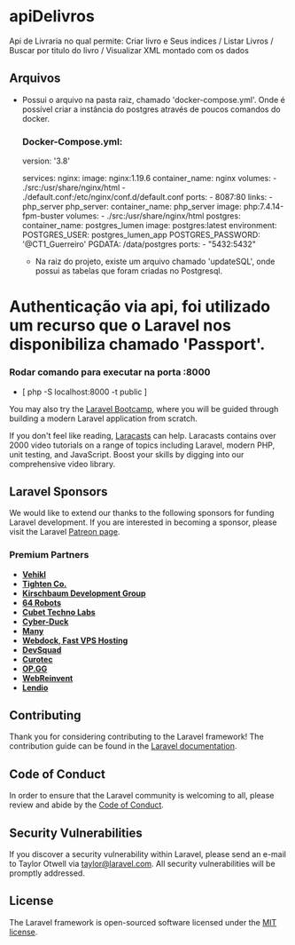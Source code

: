 # apiDelivros
Api  de Livraria no qual permite: Criar livro e Seus indices / Listar Livros / Buscar por titulo  do livro /  Visualizar XML montado com os dados

## Arquivos 

- Possui o arquivo na pasta raiz, chamado 'docker-compose.yml'. Onde é possível criar a instância do postgres através de poucos comandos do docker.
  ### Docker-Compose.yml:
    version: '3.8'

    services:
        nginx:
            image: nginx:1.19.6
            container_name: nginx
            volumes:
                - ./src:/usr/share/nginx/html
                - ./default.conf:/etc/nginx/conf.d/default.conf
            ports:
                - 8087:80
            links:
                - php_server
        php_server:
            container_name: php_server
            image: php:7.4.14-fpm-buster
            volumes:
                - ./src:/usr/share/nginx/html
        postgres:
            container_name: postgres_lumen
            image: postgres:latest
            environment:
                POSTGRES_USER: postgres_lumen_app
                POSTGRES_PASSWORD: '@CT1_Guerreiro'
                PGDATA: /data/postgres
            ports:
                - "5432:5432"
                
 
  - Na raiz do projeto, existe um arquivo chamado 'updateSQL', onde possui as tabelas que foram criadas no Postgresql.

# Authenticação via api, foi utilizado um recurso que o Laravel nos disponibiliza chamado 'Passport'.
### Rodar comando para executar na porta :8000

- [  php -S localhost:8000 -t public  ]

You may also try the [Laravel Bootcamp](https://bootcamp.laravel.com), where you will be guided through building a modern Laravel application from scratch.

If you don't feel like reading, [Laracasts](https://laracasts.com) can help. Laracasts contains over 2000 video tutorials on a range of topics including Laravel, modern PHP, unit testing, and JavaScript. Boost your skills by digging into our comprehensive video library.

## Laravel Sponsors

We would like to extend our thanks to the following sponsors for funding Laravel development. If you are interested in becoming a sponsor, please visit the Laravel [Patreon page](https://patreon.com/taylorotwell).

### Premium Partners

- **[Vehikl](https://vehikl.com/)**
- **[Tighten Co.](https://tighten.co)**
- **[Kirschbaum Development Group](https://kirschbaumdevelopment.com)**
- **[64 Robots](https://64robots.com)**
- **[Cubet Techno Labs](https://cubettech.com)**
- **[Cyber-Duck](https://cyber-duck.co.uk)**
- **[Many](https://www.many.co.uk)**
- **[Webdock, Fast VPS Hosting](https://www.webdock.io/en)**
- **[DevSquad](https://devsquad.com)**
- **[Curotec](https://www.curotec.com/services/technologies/laravel/)**
- **[OP.GG](https://op.gg)**
- **[WebReinvent](https://webreinvent.com/?utm_source=laravel&utm_medium=github&utm_campaign=patreon-sponsors)**
- **[Lendio](https://lendio.com)**

## Contributing

Thank you for considering contributing to the Laravel framework! The contribution guide can be found in the [Laravel documentation](https://laravel.com/docs/contributions).

## Code of Conduct

In order to ensure that the Laravel community is welcoming to all, please review and abide by the [Code of Conduct](https://laravel.com/docs/contributions#code-of-conduct).

## Security Vulnerabilities

If you discover a security vulnerability within Laravel, please send an e-mail to Taylor Otwell via [taylor@laravel.com](mailto:taylor@laravel.com). All security vulnerabilities will be promptly addressed.

## License

The Laravel framework is open-sourced software licensed under the [MIT license](https://opensource.org/licenses/MIT).
